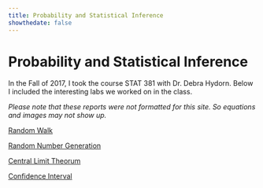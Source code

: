 ```yaml
---
title: Probability and Statistical Inference
showthedate: false
---
```




# Probability and Statistical Inference

In the Fall of 2017, I took the course STAT 381 with Dr. Debra Hydorn. Below I included the interesting labs we worked on in the class.

*Please note that these reports were not formatted for this site. So equations and images may not show up.*

[Random Walk](randomwalk)

[Random Number Generation](randomnumber)

[Central Limit Theorum](centrallimit)

[Confidence Interval](confint)

